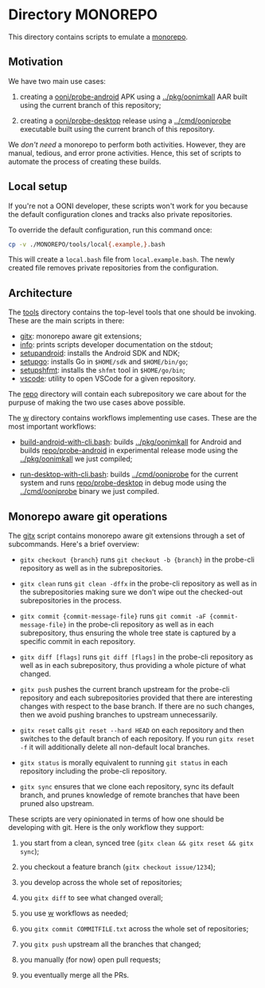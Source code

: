# Directory MONOREPO

This directory contains scripts to emulate a
[monorepo](https://en.wikipedia.org/wiki/Monorepo).

## Motivation

We have two main use cases:

1. creating a [ooni/probe-android](https://github.com/ooni/probe-android)
APK using a [../pkg/oonimkall](../pkg/oonimkall/) AAR built using the
current branch of this repository;

2. creating a [ooni/probe-desktop](https://github.com/ooni/probe-desktop) release
using a [../cmd/ooniprobe](../cmd/ooniprobe) executable built using the
current branch of this repository.

We _don't need_ a monorepo to perform both activities. However, they are
manual, tedious, and error prone activities. Hence, this set of scripts
to automate the process of creating these builds.

## Local setup

If you're not a OONI developer, these scripts won't work for you because
the default configuration clones and tracks also private repositories.

To override the default configuration, run this command once:

```bash
cp -v ./MONOREPO/tools/local{.example,}.bash
```

This will create a `local.bash` file from `local.example.bash`. The newly
created file removes private repositories from the configuration.

## Architecture

The [tools](tools) directory contains the top-level tools that one should
be invoking. These are the main scripts in there:

* [gitx](tools/gitx): monorepo aware git extensions;
* [info](tools/info): prints scripts developer documentation on the stdout;
* [setupandroid](tools/setupandroid): installs the Android SDK and NDK;
* [setupgo](tools/setupgo): installs Go in `$HOME/sdk` and `$HOME/bin/go`;
* [setupshfmt](tools/setupshfmt): installs the `shfmt` tool in `$HOME/go/bin`;
* [vscode](tools/vscode): utility to open VSCode for a given repository.

The [repo](repo) directory will contain each subrepository we care about for the
purpuse of making the two use cases above possible.

The [w](w) directory contains workflows implementing use cases. These
are the most important workflows:

* [build-android-with-cli.bash](w/build-android-with-cli.bash): builds
[../pkg/oonimkall](../pkg/oonimkall/) for Android and builds
[repo/probe-android](repo/probe-android/) in experimental release
mode using the [../pkg/oonimkall](../pkg/oonimkall/) we just compiled;

* [run-desktop-with-cli.bash](w/run-desktop-with-cli.bash): builds
[../cmd/ooniprobe](../cmd/ooniprobe/) for the current system and runs
[repo/probe-desktop](repo/probe-desktop/) in debug mode using the
[../cmd/ooniprobe](../cmd/ooniprobe/) binary we just compiled.

## Monorepo aware git operations

The [gitx](tools/gitx) script contains monorepo aware git extensions
through a set of subcommands. Here's a brief overview:

* `gitx checkout {branch}` runs `git checkout -b {branch}`
in the probe-cli repository as well as in the subrepositories.

* `gitx clean` runs `git clean -dffx` in the probe-cli repository as
well as in the subrepositories making sure we don't wipe out the
checked-out subrepositories in the process.

* `gitx commit {commit-message-file}` runs `git commit -aF {commit-message-file}`
in the probe-cli repository as well as in each subrepository, thus
ensuring the whole tree state is captured by a specific commit in each repository.

* `gitx diff [flags]` runs `git diff [flags]` in the probe-cli repository
as well as in each subrepository, thus providing a whole picture of what
changed.

* `gitx push` pushes the current branch upstream for the probe-cli repository
and each subrepositories provided that there are interesting changes with
respect to the base branch. If there are no such changes, then we avoid
pushing branches to upstream unnecessarily.

* `gitx reset` calls `git reset --hard HEAD` on each repository and then
switches to the default branch of each repository. If you run `gitx reset -f`
it will additionally delete all non-default local branches.

* `gitx status` is morally equivalent to running `git status` in each
repository including the probe-cli repository.

* `gitx sync` ensures that we clone each repository, sync its default branch,
and prunes knowledge of remote branches that have been pruned also upstream.

These scripts are very opinionated in terms of how one should be
developing with git. Here is the only workflow they support:

1. you start from a clean, synced tree (`gitx clean && gitx reset && gitx sync`);

2. you checkout a feature branch (`gitx checkout issue/1234`);

3. you develop across the whole set of repositories;

4. you `gitx diff` to see what changed overall;

5. you use [w](w) workflows as needed;

6. you `gitx commit COMMITFILE.txt` across the whole set of repositories;

7. you `gitx push` upstream all the branches that changed;

8. you manually (for now) open pull requests;

9. you eventually merge all the PRs.
